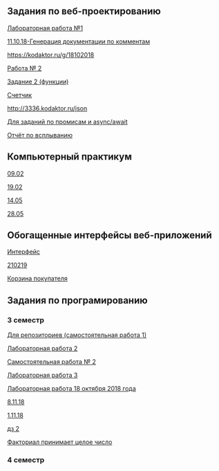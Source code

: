 
## Задания по веб-проектированию

<a href = "https://kodaktor.ru/x/unsafe_9f326">Лабораторная работа №1</a>

<a href = "https://sukhacheva.github.io/11.10.18/">11.10.18-Генерация документации по комментам</a>

<a href = "https://kodaktor.ru/841c99d">https://kodaktor.ru/g/18102018</a>

<a href = "https://moodle.herzen.spb.ru/mod/forum/discuss.php?d=7141">Работа № 2</a>

<a href = "https://kodaktor.ru/g/task_func_5e768">Задание 2 (функции)</a>

<a href = "https://kodaktor.ru/?!=2c4cefb_7295a">Счетчик</a>

<a href = "https://kodaktor.ru/?!=dade26b">http://3336.kodaktor.ru/json</a>

<a href = "https://kodaktor.ru/08112018_8c17f">Для заданий по промисам и async/await</a>

<a href = "https://kodaktor.ru/async_34e92">Отчёт по всплыванию</a>

<a href = ""></a>

## Компьютерный практикум

<a href = "https://pp.userapi.com/c844618/v844618884/1abb2c/EqmlFQ8XDys.jpg">09.02</a>

<a href = "https://sukhacheva.github.io/moment_bundle/">19.02</a>

<a href = "https://pp.userapi.com/c855120/v855120875/3fe4a/c-ibqoNzxbU.jpg ">14.05</a>

<a href = "https://pp.userapi.com/c848636/v848636784/19d1bc/5KZj8-x35gU.jpg">28.05</a>

## Обогащенные интерфейсы веб-приложений 

<a href = "https://kodaktor.ru/?!=click_ee868">Интерфейс</a>

<a href = "https://kodaktor.ru/?!=custom_b7484">210219</a>

<a href = "https://kodaktor.ru/?!=custom_d312b"> Корзина покупателя</a>

## Задания по програмированию

### 3 семестр


<a href = "https://github.com/Sukhacheva/PROG/blob/master/README.md#Сухачева-Валерия">Для репозиториев (самостоятельная работа 1)</a>

<a href = "https://repl.it/@artemovnavaleri/GloriousSelfassuredPiracy">Лабораторная работа 2</a>

<a href = "https://repl.it/@artemovnavaleri/Samostoiatielnaia-rabota-2">Самостоятельная работа № 2</a>

<a href = "https://repl.it/@artemovnavaleri/20-09-18">Лабораторная работа 3</a>

<a href = "https://github.com/Sukhacheva/18-10/tree/master">Лабораторная работа 18 октября 2018 года</a>

<a href = "https://repl.it/@artemovnavaleri/81118">8.11.18</a>

<a href = "https://repl.it/@artemovnavaleri/11118">1.11.18</a>

<a href = "https://repl.it/@artemovnavaleri/dz2"> дз 2</a>

<a href = "https://repl.it/@artemovnavaleri/Faktorial-prinimaiet-tsieloie-chislo">Факториал принимает целое число</a>

### 4 семестр



